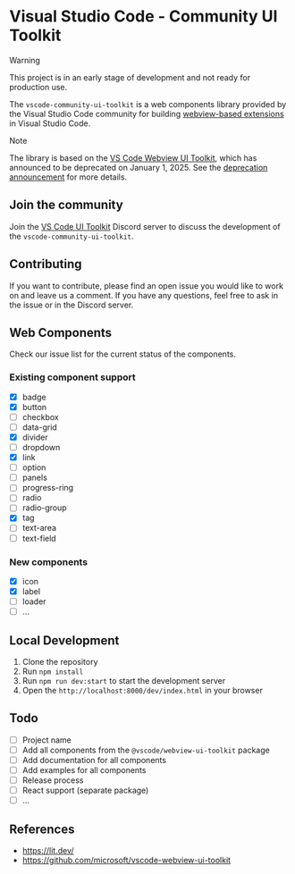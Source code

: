 # Visual Studio Code - Community UI Toolkit

> [!WARNING]
> This project is in an early stage of development and not ready for production use.

The `vscode-community-ui-toolkit` is a web components library provided by the Visual Studio Code community for building [webview-based extensions](https://code.visualstudio.com/api/extension-guides/webview) in Visual Studio Code.

> [!NOTE]
> The library is based on the [VS Code Webview UI Toolkit](https://github.com/microsoft/vscode-webview-ui-toolkit), which has announced to be deprecated on January 1, 2025. See the [deprecation announcement](https://github.com/microsoft/vscode-webview-ui-toolkit/issues/561) for more details.

## Join the community

Join the [VS Code UI Toolkit](https://discord.gg/wtv7wS2A79) Discord server to discuss the development of the `vscode-community-ui-toolkit`.

## Contributing

If you want to contribute, please find an open issue you would like to work on and leave us a comment. If you have any questions, feel free to ask in the issue or in the Discord server.

## Web Components

Check our issue list for the current status of the components.

### Existing component support

- [x] badge
- [x] button
- [ ] checkbox
- [ ] data-grid
- [x] divider
- [ ] dropdown
- [x] link
- [ ] option
- [ ] panels
- [ ] progress-ring
- [ ] radio
- [ ] radio-group
- [x] tag
- [ ] text-area
- [ ] text-field

### New components

- [x] icon
- [x] label
- [ ] loader
- [ ] ...

## Local Development

1. Clone the repository
2. Run `npm install`
3. Run `npm run dev:start` to start the development server
4. Open the `http://localhost:8000/dev/index.html` in your browser

## Todo

- [ ] Project name
- [ ] Add all components from the `@vscode/webview-ui-toolkit` package
- [ ] Add documentation for all components
- [ ] Add examples for all components
- [ ] Release process
- [ ] React support (separate package)
- [ ] ...

## References

- <https://lit.dev/>
- <https://github.com/microsoft/vscode-webview-ui-toolkit>
